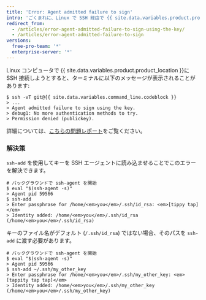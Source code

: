 ```yaml
---
title: 'Error: Agent admitted failure to sign'
intro: 'ごくまれに、Linux で SSH 経由で {{ site.data.variables.product.product_name }} に接続すると、「Agent admitted failure to sign using the key」というエラーが発生する場合があります。 この問題を解決するには以下の手順に従ってください。'
redirect_from:
  - /articles/error-agent-admitted-failure-to-sign-using-the-key/
  - /articles/error-agent-admitted-failure-to-sign
versions:
  free-pro-team: '*'
  enterprise-server: '*'
---
```


Linux コンピュータで {{ site.data.variables.product.product_location }}に SSH 接続しようとすると、ターミナルに以下のメッセージが表示されることがあります:

```shell
$ ssh -vT git@{{ site.data.variables.command_line.codeblock }}
> ...
> Agent admitted failure to sign using the key.
> debug1: No more authentication methods to try.
> Permission denied (publickey).
```

詳細については、<a href="https://bugs.launchpad.net/ubuntu/+source/gnome-keyring/+bug/201786" data-proofer-ignore>こちらの問題レポート</a>をご覧ください。

### 解決策

`ssh-add` を使用してキーを SSH エージェントに読み込ませることでこのエラーを解決できます。

```shell
# バックグラウンドで ssh-agent を開始
$ eval "$(ssh-agent -s)"
> Agent pid 59566
$ ssh-add
> Enter passphrase for /home/<em>you</em>/.ssh/id_rsa: <em>[tippy tap]</em>
> Identity added: /home/<em>you</em>/.ssh/id_rsa (/home/<em>you</em>/.ssh/id_rsa)
```

キーのファイル名がデフォルト (`/.ssh/id_rsa`) ではない場合、そのパスを `ssh-add` に渡す必要があります。

```shell
# バックグラウンドで ssh-agent を開始
$ eval "$(ssh-agent -s)"
> Agent pid 59566
$ ssh-add ~/.ssh/my_other_key
> Enter passphrase for /home/<em>you</em>/.ssh/my_other_key: <em>[tappity tap tap]</em>
> Identity added: /home/<em>you</em>/.ssh/my_other_key (/home/<em>you</em>/.ssh/my_other_key)
```
